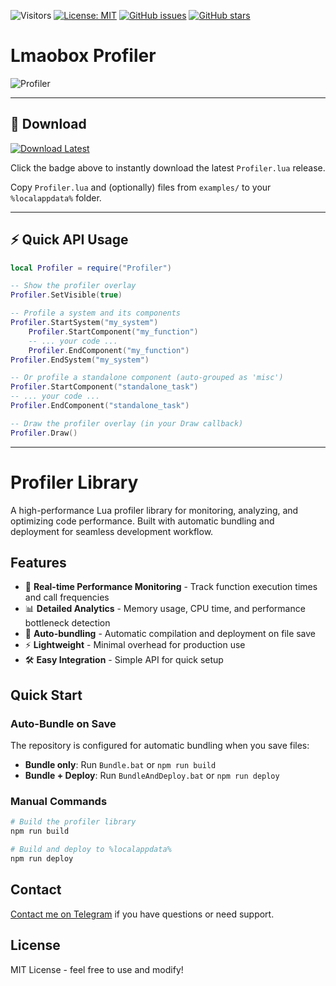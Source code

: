 ![Visitors](https://api.visitorbadge.io/api/visitors?path=https%3A%2F%2Fgithub.com%2Ftitaniummachine1%2FLmaobox_Profiler&label=Visitors&countColor=%23263759&style=plastic)
[![License: MIT](https://img.shields.io/badge/License-MIT-yellow.svg)](https://opensource.org/licenses/MIT)
[![GitHub issues](https://img.shields.io/github/issues/titaniummachine1/Lmaobox_Profiler.svg)](https://github.com/titaniummachine1/Lmaobox_Profiler/issues)
[![GitHub stars](https://img.shields.io/github/stars/titaniummachine1/Lmaobox_Profiler.svg)](https://github.com/titaniummachine1/Lmaobox_Profiler/stargazers)

# Lmaobox Profiler

![Profiler](https://img.shields.io/badge/Lua-Profiler-blue?style=for-the-badge&logo=lua)

---

## 🚀 Download

[![Download Latest](https://img.shields.io/github/downloads/titaniummachine1/Lmaobox_Profiler/total.svg?style=for-the-badge&logo=download&label=Download%20Latest)](https://github.com/titaniummachine1/Lmaobox_Profiler/releases/latest/download/Profiler.lua)

Click the badge above to instantly download the latest `Profiler.lua` release.

Copy `Profiler.lua` and (optionally) files from `examples/` to your `%localappdata%` folder.

---

## ⚡ Quick API Usage

```lua
local Profiler = require("Profiler")

-- Show the profiler overlay
Profiler.SetVisible(true)

-- Profile a system and its components
Profiler.StartSystem("my_system")
    Profiler.StartComponent("my_function")
    -- ... your code ...
    Profiler.EndComponent("my_function")
Profiler.EndSystem("my_system")

-- Or profile a standalone component (auto-grouped as 'misc')
Profiler.StartComponent("standalone_task")
-- ... your code ...
Profiler.EndComponent("standalone_task")

-- Draw the profiler overlay (in your Draw callback)
Profiler.Draw()
```

---

# Profiler Library

A high-performance Lua profiler library for monitoring, analyzing, and optimizing code performance. Built with automatic bundling and deployment for seamless development workflow.

## Features

- 🚀 **Real-time Performance Monitoring** - Track function execution times and call frequencies
- 📊 **Detailed Analytics** - Memory usage, CPU time, and performance bottleneck detection
- 🔄 **Auto-bundling** - Automatic compilation and deployment on file save
- ⚡ **Lightweight** - Minimal overhead for production use
- 🛠️ **Easy Integration** - Simple API for quick setup

## Quick Start

### Auto-Bundle on Save

The repository is configured for automatic bundling when you save files:

- **Bundle only**: Run `Bundle.bat` or `npm run build`
- **Bundle + Deploy**: Run `BundleAndDeploy.bat` or `npm run deploy`

### Manual Commands

```bash
# Build the profiler library
npm run build

# Build and deploy to %localappdata%
npm run deploy
```

## Contact

[Contact me on Telegram](https://t.me/TerminatorMachine) if you have questions or need support.

## License

MIT License - feel free to use and modify!
